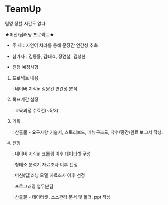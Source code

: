 # TeamUp
팀명 정할 시간도 없다

★머신/딥러닝 프로젝트★
- 주 제 : 자연어 처리를 통해 문장간 연간성 추측
- 참가자 : 김동률, 김태효, 장연철, 김성현

- 진행 예정사항
1. 프로젝트 내용

    : 네이버 지식in 질문간 연간성 분석
    
2. 목표기간 설정

    : 교육과정 수료전(~5/3)
    
3. 기획

    : 산출물 - 요구사항 기술서, 스토리보드, 메뉴구조도, 착수/중간/완료 보고서 작성.

4. 진행

    : 네이버 지식in 크롤링 이후 데이터셋 구성
    
    : 형태소 분석기 자료조사 이후 선정
    
    : 머신(딥)러닝 모델 자료조사 이후 선정
    
    : 프로그래밍 업무분담
    
    : 산출물 - 데이터셋, 소스관리 문서 및 폴더, ppt 작성
